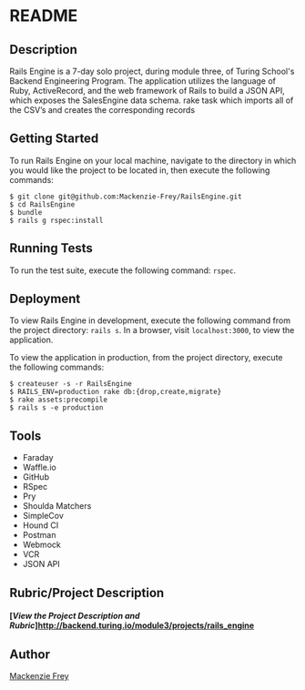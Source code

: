 # README
## Description

Rails Engine is a 7-day solo project, during module three, of Turing School's Backend Engineering Program. The application utilizes the language of Ruby, ActiveRecord, and the web framework of Rails to build a JSON API, which exposes the SalesEngine data schema.
rake task which imports all of the CSV’s and creates the corresponding records

## Getting Started

To run Rails Engine on your local machine, navigate to the directory in which you would like the project to be located in, then execute the following commands:

```
$ git clone git@github.com:Mackenzie-Frey/RailsEngine.git
$ cd RailsEngine
$ bundle
$ rails g rspec:install
```

## Running Tests

To run the test suite, execute the following command: `rspec`.

## Deployment

To view Rails Engine in development, execute the following command from the project directory: `rails s`. In a browser, visit `localhost:3000`, to view the application.

To view the application in production, from the project directory, execute the following commands:
```
$ createuser -s -r RailsEngine
$ RAILS_ENV=production rake db:{drop,create,migrate}
$ rake assets:precompile
$ rails s -e production
```

## Tools
* Faraday
* Waffle.io
* GitHub
* RSpec
* Pry
* Shoulda Matchers
* SimpleCov
* Hound CI
* Postman
* Webmock
* VCR
* JSON API

## Rubric/Project Description
#### [**_View the Project Description and Rubric_**]http://backend.turing.io/module3/projects/rails_engine

## Author
[Mackenzie Frey](https://github.com/Mackenzie-Frey)
